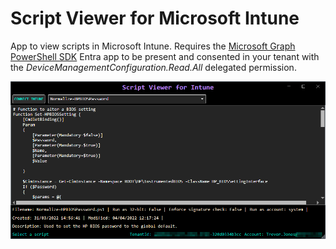 # Script Viewer for Microsoft Intune
App to view scripts in Microsoft Intune. Requires the [Microsoft Graph PowerShell SDK](https://learn.microsoft.com/en-us/powershell/microsoftgraph/?view=graph-powershell-1.0) Entra app to be present and consented in your tenant with the *DeviceManagementConfiguration.Read.All* delegated permission.


![screenshot](ScreenshotNew.png?raw=true)
